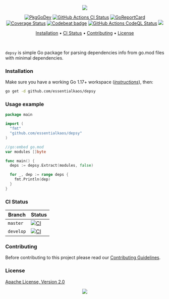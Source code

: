 <p align="center"><a href="#readme"><img src="https://gh.kaos.st/depsy.svg"/></a></p>

<p align="center">
  <a href="https://kaos.sh/g/depsy.v1"><img src="https://gh.kaos.st/godoc.svg" alt="PkgGoDev" /></a>
  <a href="https://kaos.sh/w/depsy/ci"><img src="https://kaos.sh/w/depsy/ci.svg" alt="GitHub Actions CI Status" /></a>
  <a href="https://kaos.sh/r/depsy"><img src="https://kaos.sh/r/depsy.svg" alt="GoReportCard" /></a>
  <a href="https://kaos.sh/c/depsy"><img src="https://kaos.sh/c/depsy.svg" alt="Coverage Status" /></a>
  <a href="https://kaos.sh/b/depsy"><img src="https://kaos.sh/b/d2067e6e-8722-4f20-8274-4398ffa09e97.svg" alt="Codebeat badge" /></a>
  <a href="https://kaos.sh/w/depsy/codeql"><img src="https://kaos.sh/w/depsy/codeql.svg" alt="GitHub Actions CodeQL Status" /></a>
  <a href="#license"><img src="https://gh.kaos.st/apache2.svg"></a>
</p>

<p align="center"><a href="#installation">Installation</a> • <a href="#ci-status">CI Status</a> • <a href="#contributing">Contributing</a> • <a href="#license">License</a></p>

<br/>

`depsy` is simple Go package for parsing dependencies info from go.mod files with minimal dependencies.

### Installation

Make sure you have a working Go 1.17+ workspace (_[instructions](https://golang.org/doc/install)_), then:

````bash
go get -d github.com/essentialkaos/depsy
````

### Usage example

```go
package main

import (
  "fmt"
  "github.com/essentialkaos/depsy"
)

//go:embed go.mod
var modules []byte

func main() {
  deps := depsy.Extract(modules, false)

  for _, dep := range deps {
    fmt.Println(dep)
  }
}
```

### CI Status

| Branch | Status |
|--------|----------|
| `master` | [![CI](https://kaos.sh/w/depsy/ci.svg?branch=master)](https://kaos.sh/w/depsy/ci?query=branch:master) |
| `develop` | [![CI](https://kaos.sh/w/depsy/ci.svg?branch=develop)](https://kaos.sh/w/depsy/ci?query=branch:develop) |

### Contributing

Before contributing to this project please read our [Contributing Guidelines](https://github.com/essentialkaos/contributing-guidelines#contributing-guidelines).

### License

[Apache License, Version 2.0](http://www.apache.org/licenses/LICENSE-2.0)

<p align="center"><a href="https://essentialkaos.com"><img src="https://gh.kaos.st/ekgh.svg"/></a></p>
